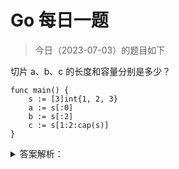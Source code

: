 # Go 每日一题

> 今日（2023-07-03）的题目如下

切片 a、b、c 的长度和容量分别是多少？

```golang
func main() {
	s := [3]int{1, 2, 3}
	a := s[:0]
	b := s[:2]
	c := s[1:2:cap(s)]
}
```

<details>
<summary>答案解析：</summary>
<div>

参考答案及解析：a、b、c 的长度和容量分别是 0 3、2 3、1 2。

知识点：数组或切片的截取操作。截取操作有带 2 个或者 3 个参数，形如：[i:j] 和 [i:j:k]，假设截取对象的底层数组长度为 l。在操作符 [i:j] 中，如果 i 省略，默认 0，如果 j 省略，默认底层数组的长度，截取得到的`切片长度和容量计算方法是 j-i、l-i`。操作符 [i:j:k]，k 主要是用来限制切片的容量，但是不能大于数组的长度 l，截取得到的`切片长度和容量计算方法是 j-i、k-i`。


---

### 1 楼

数组或切片的截取操作。截取操作有带 2 个或者 3 个参数，c := s[1:2:cap(s)]



</div>
</details>
